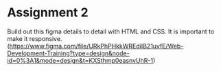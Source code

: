 # Assignment 2

Build out this figma details to detail with HTML and CSS. It is important to make it responsive. (https://www.figma.com/file/URkPhPHkkWREdiIB21uvfE/Web-Development-Training?type=design&node-id=0%3A1&mode=design&t=KXSthmp0easnvUhR-1)
